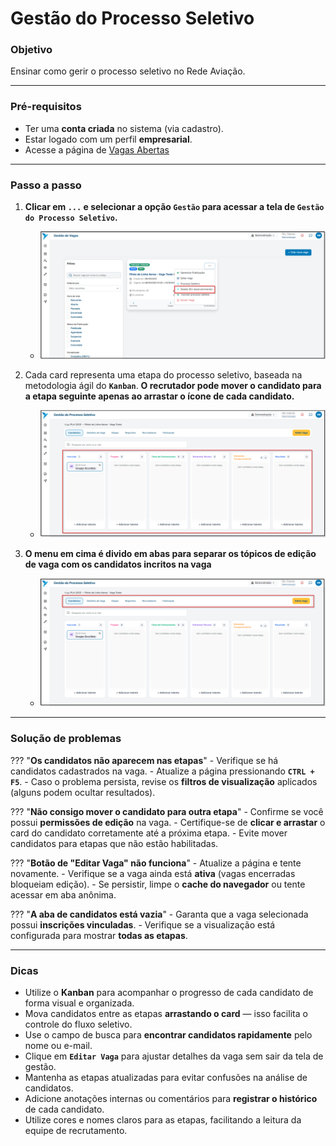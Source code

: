 # <i data-lucide="kanban" class="icon-lg"></i> Gestão do Processo Seletivo

### <i data-lucide="target" class="icon-lg"></i> Objetivo

Ensinar como gerir o processo seletivo no Rede Aviação.

---

### <i data-lucide="square-check" class="icon-lg"></i> Pré-requisitos

- Ter uma **conta criada** no sistema (via cadastro).
- Estar logado com um perfil **empresarial**.
- Acesse a página de [Vagas Abertas](https://redeaviacao.com.br/empresa/vagas)

---

### <i data-lucide="notebook-pen" class="icon-lg"></i> Passo a passo

1. **Clicar em ``...`` e selecionar a opção `Gestão` para acessar a tela de `Gestão do Processo Seletivo`.**
    - ![Tela de gestão de vagas](../imagens/Gestao-PS/Kanban1.png)

2. Cada card representa uma etapa do processo seletivo, baseada na metodologia ágil do **``Kanban``**. **O recrutador pode mover o candidato para a etapa seguinte apenas ao arrastar o ícone de cada candidato.**
    - ![Tela dos cards no estilo Kanban](../imagens/Gestao-PS/cards-kanban.png)

3. **O menu em cima é divido em abas para separar os tópicos de edição de vaga com os candidatos incritos na vaga**

    - ![Tela dos menus de edição de vagas](../imagens/Gestao-PS/menu-abas.png)

---

### <i data-lucide="wrench" class="icon-lg"></i> Solução de problemas

??? "**Os candidatos não aparecem nas etapas**"
    - Verifique se há candidatos cadastrados na vaga.
    - Atualize a página pressionando **`CTRL + F5`**.
    - Caso o problema persista, revise os **filtros de visualização** aplicados (alguns podem ocultar resultados).

??? "**Não consigo mover o candidato para outra etapa**"
    - Confirme se você possui **permissões de edição** na vaga.
    - Certifique-se de **clicar e arrastar** o card do candidato corretamente até a próxima etapa.
    - Evite mover candidatos para etapas que não estão habilitadas.

??? "**Botão de "Editar Vaga" não funciona**"
    - Atualize a página e tente novamente.
    - Verifique se a vaga ainda está **ativa** (vagas encerradas bloqueiam edição).
    - Se persistir, limpe o **cache do navegador** ou tente acessar em aba anônima.

??? "**A aba de candidatos está vazia**"
    - Garanta que a vaga selecionada possui **inscrições vinculadas**.
    - Verifique se a visualização está configurada para mostrar **todas as etapas**.


---

### <i data-lucide="lightbulb" class="icon-dica"></i> Dicas

- Utilize o **Kanban** para acompanhar o progresso de cada candidato de forma visual e organizada.  
- Mova candidatos entre as etapas **arrastando o card** — isso facilita o controle do fluxo seletivo.  
- Use o campo de busca para **encontrar candidatos rapidamente** pelo nome ou e-mail.  
- Clique em **`Editar Vaga`** para ajustar detalhes da vaga sem sair da tela de gestão.  
- Mantenha as etapas atualizadas para evitar confusões na análise de candidatos.  
- Adicione anotações internas ou comentários para **registrar o histórico** de cada candidato.  
- Utilize cores e nomes claros para as etapas, facilitando a leitura da equipe de recrutamento.  
